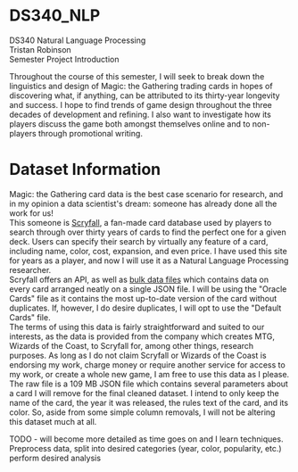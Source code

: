 # DS340_NLP
DS340 Natural Language Processing <br>
Tristan Robinson <br>
Semester Project Introduction

Throughout the course of this semester, I will seek to break down the linguistics and design of Magic: the Gathering trading cards in hopes of discovering what, if anything, can be attributed to its thirty-year longevity and success. I hope to find trends of game design throughout the three decades of development and refining. I also want to investigate how its players discuss the game both amongst themselves online and to non-players through promotional writing. 

# Dataset Information
Magic: the Gathering card data is the best case scenario for research, and in my opinion a data scientist's dream: someone has already done all the work for us! <br>
This someone is  <a href="https://scryfall.com/">Scryfall</a>, a fan-made card database used by players to search through over thirty years of cards to find the perfect one for a given deck. Users can specify their search by virtually any feature of a card, including name, color, cost, expansion, and even price. I have used this site for years as a player, and now I will use it as a Natural Language Processing researcher. <br>
Scryfall offers an API, as well as <a href="https://scryfall.com/docs/api/bulk-data">bulk data files</a> which contains data on every card arranged neatly on a single JSON file. I will be using the "Oracle Cards" file as it contains the most up-to-date version of the card without duplicates. If, however, I do desire duplicates, I will opt to use the "Default Cards" file. <br>
The terms of using this data is fairly straightforward and suited to our interests, as the data is provided from the company which creates MTG, Wizards of the Coast, to Scryfall for, among other things, research purposes. As long as I do not claim Scryfall or Wizards of the Coast is endorsing my work, charge money or require another service for access to my work, or create a whole new game, I am free to use this data as I please. <br>
The raw file is a 109 MB JSON file which contains several parameters about a card I will remove for the final cleaned dataset. I intend to only keep the name of the card, the year it was released, the rules text of the card, and its color. So, aside from some simple column removals, I will not be altering this dataset much at all. <br>


TODO - will become more detailed as time goes on and I learn techniques. <br>
Preprocess data, split into desired categories (year, color, popularity, etc.) <br>
perform desired analysis <br>


